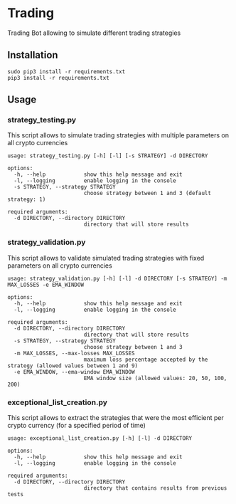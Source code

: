 # Trading
Trading Bot allowing to simulate different trading strategies


## Installation
```
sudo pip3 install -r requirements.txt
pip3 install -r requirements.txt
```

## Usage 
### strategy_testing.py
This script allows to simulate trading strategies with multiple parameters on all crypto currencies

```
usage: strategy_testing.py [-h] [-l] [-s STRATEGY] -d DIRECTORY

options:
  -h, --help            show this help message and exit
  -l, --logging         enable logging in the console
  -s STRATEGY, --strategy STRATEGY
                        choose strategy between 1 and 3 (default strategy: 1)

required arguments:
  -d DIRECTORY, --directory DIRECTORY
                        directory that will store results
```

### strategy_validation.py
This script allows to validate simulated trading strategies with fixed parameters on all crypto currencies

```
usage: strategy_validation.py [-h] [-l] -d DIRECTORY [-s STRATEGY] -m MAX_LOSSES -e EMA_WINDOW

options:
  -h, --help            show this help message and exit
  -l, --logging         enable logging in the console

required arguments:
  -d DIRECTORY, --directory DIRECTORY
                        directory that will store results
  -s STRATEGY, --strategy STRATEGY
                        choose strategy between 1 and 3
  -m MAX_LOSSES, --max-losses MAX_LOSSES
                        maximum loss percentage accepted by the strategy (allowed values between 1 and 9)
  -e EMA_WINDOW, --ema-window EMA_WINDOW
                        EMA window size (allowed values: 20, 50, 100, 200)
```

### exceptional_list_creation.py
This script allows to extract the strategies that were the most efficient per crypto currency (for a specified period of time)

```
usage: exceptional_list_creation.py [-h] [-l] -d DIRECTORY

options:
  -h, --help            show this help message and exit
  -l, --logging         enable logging in the console

required arguments:
  -d DIRECTORY, --directory DIRECTORY
                        directory that contains results from previous tests
```
